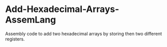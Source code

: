 # Add-Hexadecimal-Arrays-AssemLang
Assembly code to add two hexadecimal arrays by storing then two different registers.
